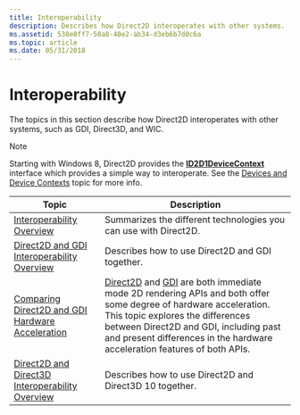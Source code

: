 ```yaml
---
title: Interoperability
description: Describes how Direct2D interoperates with other systems.
ms.assetid: 538e0ff7-50a8-40e2-ab34-d3eb6b7d0c6a
ms.topic: article
ms.date: 05/31/2018
---
```


# Interoperability

The topics in this section describe how Direct2D interoperates with other systems, such as GDI, Direct3D, and WIC.

> [!Note]  
> Starting with Windows 8, Direct2D provides the [**ID2D1DeviceContext**](https://msdn.microsoft.com/library/Hh404479(v=VS.85).aspx) interface which provides a simple way to interoperate. See the [Devices and Device Contexts](devices-and-device-contexts.md) topic for more info.

 



| Topic                                                                                                           | Description                                                                                                                                                                                                                                                                                                                            |
|-----------------------------------------------------------------------------------------------------------------|----------------------------------------------------------------------------------------------------------------------------------------------------------------------------------------------------------------------------------------------------------------------------------------------------------------------------------------|
| [Interoperability Overview](interoperability-overview.md)<br/>                                           | Summarizes the different technologies you can use with Direct2D.<br/>                                                                                                                                                                                                                                                            |
| [Direct2D and GDI Interoperability Overview](direct2d-and-gdi-interoperation-overview.md)<br/>           | Describes how to use Direct2D and GDI together.<br/>                                                                                                                                                                                                                                                                             |
| [Comparing Direct2D and GDI Hardware Acceleration](comparing-direct2d-and-gdi.md)<br/>                   | [Direct2D](https://msdn.microsoft.com/library/Dd370990(v=VS.85).aspx) and [GDI](https://docs.microsoft.com/windows/desktop/gdi/windows-gdi) are both immediate mode 2D rendering APIs and both offer some degree of hardware acceleration. This topic explores the differences between Direct2D and GDI, including past and present differences in the hardware acceleration features of both APIs.<br/> |
| [Direct2D and Direct3D Interoperability Overview](direct2d-and-direct3d-interoperation-overview.md)<br/> | Describes how to use Direct2D and Direct3D 10 together.<br/>                                                                                                                                                                                                                                                                     |



 

 

 





